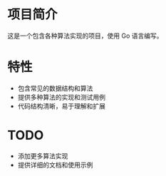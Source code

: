 # 项目简介

这是一个包含各种算法实现的项目，使用 Go 语言编写。

# 特性

- 包含常见的数据结构和算法
- 提供多种算法的实现和测试用例
- 代码结构清晰，易于理解和扩展

# TODO

- 添加更多算法实现
- 提供详细的文档和使用示例